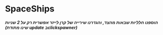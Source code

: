 # SpaceShips

##### הוספנו חלליות שבאות מהצד, והגדרנו שירייה של קרן לייזר אפשרית רק על 2 שניות (שינו מתודת update בclickspawner)
